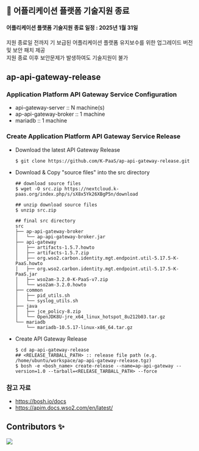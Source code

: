 ## 🚨 어플리케이션 플랫폼 기술지원 종료 
#### 어플리케이션 플랫폼 기술지원 종료 일정 : 2025년 1월 31일  
지원 종료일 전까지 기 보급된 어플리케이션 플랫폼 유지보수를 위한 업그레이드 버전 및 보안 패치 제공  
지원 종료 이후 보안문제가 발생하여도 기술지원이 불가  

## ap-api-gateway-release

### Application Platform API Gateway Service Configuration
- api-gateway-server :: N machine(s)
- ap-api-gateway-broker :: 1 machine
- mariadb :: 1 machine

### Create Application Platform API Gateway Service Release
- Download the latest API Gateway Release
    ```
    $ git clone https://github.com/K-PaaS/ap-api-gateway-release.git
    ```
- Download & Copy "source files" into the src directory
    ```
    ## download source files
    $ wget -O src.zip https://nextcloud.k-paas.org/index.php/s/sX8x5Yk26XBgP5n/download
    
    ## unzip download source files
    $ unzip src.zip
    
    ## final src directory
    src
    ├── ap-api-gateway-broker
    │   └── ap-api-gateway-broker.jar
    ├── api-gateway
    │   ├── artifacts-1.5.7.howto
    │   ├── artifacts-1.5.7.zip
    │   ├── org.wso2.carbon.identity.mgt.endpoint.util-5.17.5-K-PaaS.howto
    │   ├── org.wso2.carbon.identity.mgt.endpoint.util-5.17.5-K-PaaS.jar
    │   ├── wso2am-3.2.0-K-PaaS-v7.zip
    │   └── wso2am-3.2.0.howto
    ├── common
    │   ├── pid_utils.sh
    │   └── syslog_utils.sh
    ├── java
    │   ├── jce_policy-8.zip
    │   └── OpenJDK8U-jre_x64_linux_hotspot_8u212b03.tar.gz
    └── mariadb
        └── mariadb-10.5.17-linux-x86_64.tar.gz
    ```
- Create API Gateway Release
    ```
    $ cd ap-api-gateway-release
    ## <RELEASE_TARBALL_PATH> :: release file path (e.g. /home/ubuntu/workspace/ap-api-gateway-release.tgz) 
    $ bosh -e <bosh_name> create-release --name=ap-api-gateway --version=1.0 --tarball=<RELEASE_TARBALL_PATH> --force
    ```

### 참고 자료
- https://bosh.io/docs
- https://apim.docs.wso2.com/en/latest/
    
## Contributors ✨
<a href="https://github.com/K-PaaS/ap-api-gateway-release/graphs/contributors">
  <img src="https://contrib.rocks/image?repo=K-PaaS/ap-api-gateway-release" />
</a>
